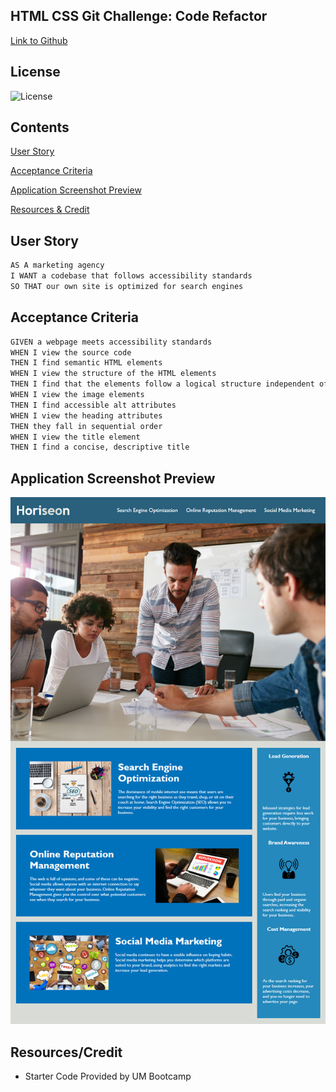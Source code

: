 ## HTML CSS Git Challenge: Code Refactor

[Link to Github](https://martincespedes.github.io/Homework_1/)

## License

![License](https://img.shields.io/badge/License-MIT-yellow.svg)

## Contents

[User Story](#userstory)

[Acceptance Criteria](#acceptancecriteria)

[Application Screenshot Preview](#application-screenshot-preview)

[Resources & Credit](#resourcescredit)

## User Story

```md
AS A marketing agency
I WANT a codebase that follows accessibility standards
SO THAT our own site is optimized for search engines
```

## Acceptance Criteria

```md
GIVEN a webpage meets accessibility standards
WHEN I view the source code
THEN I find semantic HTML elements
WHEN I view the structure of the HTML elements
THEN I find that the elements follow a logical structure independent of styling and positioning
WHEN I view the image elements
THEN I find accessible alt attributes
WHEN I view the heading attributes
THEN they fall in sequential order
WHEN I view the title element
THEN I find a concise, descriptive title
```

## Application Screenshot Preview

![Module_1](./Develop/assets/images/01-html-css-git-homework-demo.png)

## Resources/Credit

- Starter Code Provided by UM Bootcamp
